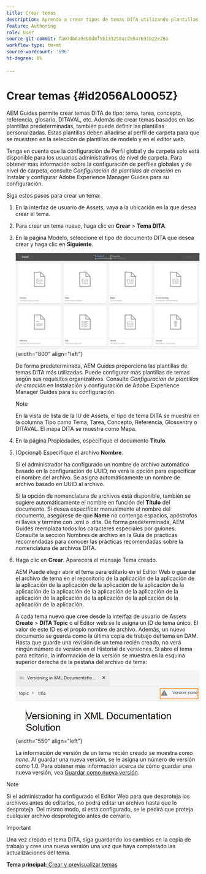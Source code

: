 ```yaml
---
title: Crear temas
description: Aprenda a crear tipos de temas DITA utilizando plantillas personalizadas en el editor web de AEM Guides.
feature: Authoring
role: User
source-git-commit: fa07db6a9cb8d8f5b133258acd5647631b22e28a
workflow-type: tm+mt
source-wordcount: '596'
ht-degree: 0%

---
```


# Crear temas {#id2056AL00O5Z}

AEM Guides permite crear temas DITA de tipo: tema, tarea, concepto, referencia, glosario, DITAVAL, etc. Además de crear temas basados en las plantillas predeterminadas, también puede definir las plantillas personalizadas. Estas plantillas deben añadirse al perfil de carpeta para que se muestren en la selección de plantillas de modelo y en el editor web.

Tenga en cuenta que la configuración de Perfil global y de carpeta solo está disponible para los usuarios administrativos de nivel de carpeta. Para obtener más información sobre la configuración de perfiles globales y de nivel de carpeta, consulte *Configuración de plantillas de creación* en Instalar y configurar Adobe Experience Manager Guides para su configuración.

Siga estos pasos para crear un tema:

1. En la interfaz de usuario de Assets, vaya a la ubicación en la que desea crear el tema.

1. Para crear un tema nuevo, haga clic en **Crear** \> **Tema DITA**.

1. En la página Modelo, seleccione el tipo de documento DITA que desea crear y haga clic en **Siguiente**.

   ![](images/create_dita_topic.png){width="800" align="left"}

   De forma predeterminada, AEM Guides proporciona las plantillas de temas DITA más utilizadas. Puede configurar más plantillas de temas según sus requisitos organizativos. Consulte *Configuración de plantillas de creación* en Instalación y configuración de Adobe Experience Manager Guides para su configuración.

   >[!NOTE]
   >
   > En la vista de lista de la IU de Assets, el tipo de tema DITA se muestra en la columna Tipo como Tema, Tarea, Concepto, Referencia, Glossentry o DITAVAL. El mapa DITA se muestra como Mapa.

1. En la página Propiedades, especifique el documento **Título**.

1. \(Opcional\) Especifique el archivo **Nombre**.

   Si el administrador ha configurado un nombre de archivo automático basado en la configuración de UUID, no verá la opción para especificar el nombre del archivo. Se asigna automáticamente un nombre de archivo basado en UUID al archivo.

   Si la opción de nomenclatura de archivos está disponible, también se sugiere automáticamente el nombre en función del **Título** del documento. Si desea especificar manualmente el nombre del documento, asegúrese de que **Name** no contenga espacios, apóstrofos ni llaves y termine con .xml o .dita. De forma predeterminada, AEM Guides reemplaza todos los caracteres especiales por guiones. Consulte la sección Nombres de archivo en la Guía de prácticas recomendadas para conocer las prácticas recomendadas sobre la nomenclatura de archivos DITA.

1. Haga clic en **Crear**. Aparecerá el mensaje Tema creado.

   AEM Puede elegir abrir el tema para editarlo en el Editor Web o guardar el archivo de tema en el repositorio de la aplicación de la aplicación de la aplicación de la aplicación de la aplicación de la aplicación de la aplicación de la aplicación de la aplicación de la aplicación de la aplicación de la aplicación de la aplicación de la aplicación de la aplicación de la aplicación.

   A cada tema nuevo que cree desde la interfaz de usuario de Assets **Create** \> **DITA Topic** o el Editor web se le asigna un ID de tema único. El valor de este ID es el propio nombre de archivo. Además, un nuevo documento se guarda como la última copia de trabajo del tema en DAM. Hasta que guarde una revisión de un tema recién creado, no verá ningún número de versión en el Historial de versiones. Si abre el tema para editarlo, la información de la versión se muestra en la esquina superior derecha de la pestaña del archivo de tema:

   ![](images/topic-version-none_cs.png){width="550" align="left"}

   La información de versión de un tema recién creado se muestra como *none*. Al guardar una nueva versión, se le asigna un número de versión como 1.0. Para obtener más información acerca de cómo guardar una nueva versión, vea [Guardar como nueva versión](web-editor-features.md#save-as-new-version-id209ME400GXA).


>[!NOTE]
>
> Si el administrador ha configurado el Editor Web para que desproteja los archivos antes de editarlos, no podrá editar un archivo hasta que lo desproteja. Del mismo modo, si está configurado, se le pedirá que proteja cualquier archivo desprotegido antes de cerrarlo.

>[!IMPORTANT]
>
> Una vez creado el tema DITA, siga guardando los cambios en la copia de trabajo y cree una nueva versión una vez que haya completado las actualizaciones del tema.

**Tema principal:**[ Crear y previsualizar temas](create-preview-topics.md)
